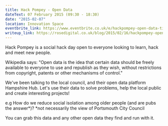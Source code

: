 ```yaml
---
title: Hack Pompey - Open Data
dateText: 07 February 2015 (09:30 - 18:30)
date: "2015-02-07"
location: Innovation Space
eventbrite_link: https://www.eventbrite.co.uk/e/hackpompey-open-data-tickets-15325330476#
writeup_link: https://rosedigital.co.uk/blog/2015/02/16/hackpompey-open-data.html
---
```


Hack Pompey is a social hack day open to everyone looking to learn, hack and meet new people.

Wikipedia says: "Open data is the idea that certain data should be freely available to everyone to use and republish as they wish, without restrictions from copyright, patents or other mechanisms of control."

We've been talking to the local council, and their open data platform Hampshire Hub. Let's use their data to solve problems, help the local public and create interesting projects!

e.g How do we reduce social isolation among older people (and are pubs the answer*)?
*not necessarily the view of Portsmouth City Council

You can grab this data and any other open data they find and run with it.
